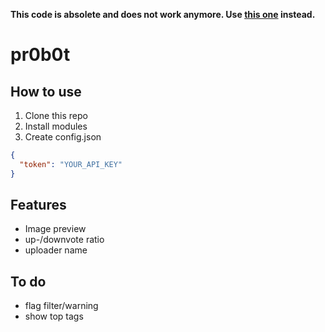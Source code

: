**This code is absolete and does not work anymore. Use [this one](https://github.com/pr0-dev/Discord-Bot) instead.**

# pr0b0t

## How to use
1. Clone this repo
2. Install modules
3. Create config.json
```json
{
  "token": "YOUR_API_KEY"
}
```

## Features
- Image preview
- up-/downvote ratio
- uploader name

## To do
- flag filter/warning
- show top tags
